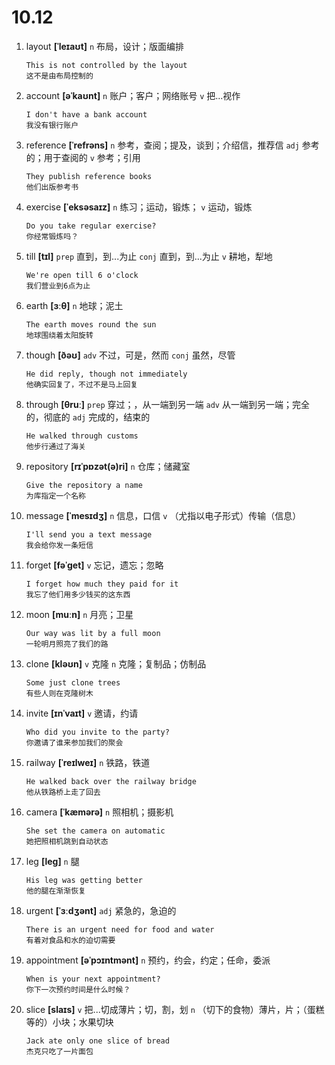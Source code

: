 # 10.12

1. layout **[ˈleɪaʊt]** `n` 布局，设计；版面编排

   ```
   This is not controlled by the layout
   这不是由布局控制的
   ```

2. account **[əˈkaʊnt]** `n` 账户；客户；网络账号 `v` 把...视作

   ```
   I don't have a bank account
   我没有银行账户
   ```

3. reference **[ˈrefrəns]** `n` 参考，查阅；提及，谈到；介绍信，推荐信 `adj` 参考的；用于查阅的 `v` 参考；引用

   ```
   They publish reference books
   他们出版参考书
   ```

4. exercise **[ˈeksəsaɪz]** `n` 练习；运动，锻炼； `v` 运动，锻炼

   ```
   Do you take regular exercise?
   你经常锻炼吗？
   ```

5. till **[tɪl]** `prep` 直到，到...为止 `conj` 直到，到...为止 `v` 耕地，犁地

   ```
   We're open till 6 o'clock
   我们营业到6点为止
   ```

6. earth **[ɜːθ]** `n` 地球；泥土

   ```
   The earth moves round the sun
   地球围绕着太阳旋转
   ```

7. though **[ðəʊ]** `adv` 不过，可是，然而 `conj` 虽然，尽管

   ```
   He did reply, though not immediately
   他确实回复了，不过不是马上回复
   ```

8. through **[θruː]** `prep` 穿过；，从一端到另一端 `adv` 从一端到另一端；完全的，彻底的 `adj` 完成的，结束的

   ```
   He walked through customs
   他步行通过了海关
   ```

9. repository **[rɪˈpɒzət(ə)ri]** `n` 仓库；储藏室

   ```
   Give the repository a name
   为库指定一个名称
   ```

10. message **[ˈmesɪdʒ]** `n` 信息，口信 `v` （尤指以电子形式）传输（信息）

    ```
    I'll send you a text message
    我会给你发一条短信
    ```

11. forget **[fəˈɡet]** `v` 忘记，遗忘；忽略

    ```
    I forget how much they paid for it
    我忘了他们用多少钱买的这东西
    ```

12. moon **[muːn]** `n` 月亮；卫星

    ```
    Our way was lit by a full moon
    一轮明月照亮了我们的路
    ```

13. clone **[kləʊn]** `v` 克隆 `n` 克隆；复制品；仿制品

    ```
    Some just clone trees
    有些人则在克隆树木
    ```

14. invite **[ɪnˈvaɪt]** `v` 邀请，约请

    ```
    Who did you invite to the party?
    你邀请了谁来参加我们的聚会
    ```

15. railway **[ˈreɪlweɪ]** `n` 铁路，铁道

    ```
    He walked back over the railway bridge
    他从铁路桥上走了回去
    ```

16. camera **[ˈkæmərə]** `n` 照相机；摄影机

    ```
    She set the camera on automatic
    她把照相机跳到自动状态
    ```

17. leg **[leɡ]** `n` 腿

    ```
    His leg was getting better
    他的腿在渐渐恢复
    ```

18. urgent **[ˈɜːdʒənt]** `adj` 紧急的，急迫的

    ```
    There is an urgent need for food and water
    有着对食品和水的迫切需要
    ```

19. appointment **[əˈpɔɪntmənt]** `n` 预约，约会，约定；任命，委派

    ```
    When is your next appointment?
    你下一次预约时间是什么时候？
    ```

20. slice **[slaɪs]** `v` 把...切成薄片；切，割，划 `n` （切下的食物）薄片，片；（蛋糕等的）小块；水果切块
    ```
    Jack ate only one slice of bread
    杰克只吃了一片面包
    ```

